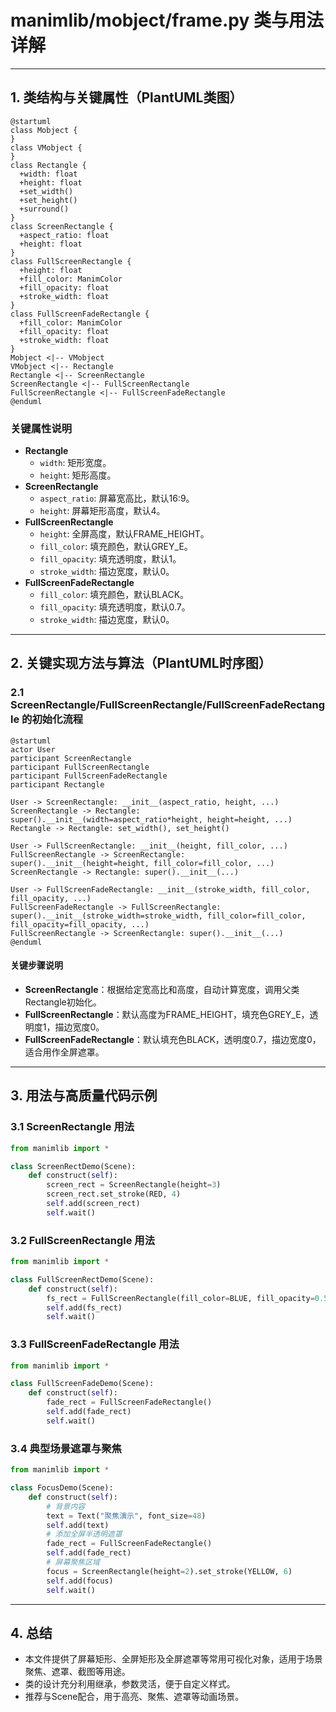 # manimlib/mobject/frame.py 类与用法详解

---

## 1. 类结构与关键属性（PlantUML类图）

```plantuml
@startuml
class Mobject {
}
class VMobject {
}
class Rectangle {
  +width: float
  +height: float
  +set_width()
  +set_height()
  +surround()
}
class ScreenRectangle {
  +aspect_ratio: float
  +height: float
}
class FullScreenRectangle {
  +height: float
  +fill_color: ManimColor
  +fill_opacity: float
  +stroke_width: float
}
class FullScreenFadeRectangle {
  +fill_color: ManimColor
  +fill_opacity: float
  +stroke_width: float
}
Mobject <|-- VMobject
VMobject <|-- Rectangle
Rectangle <|-- ScreenRectangle
ScreenRectangle <|-- FullScreenRectangle
FullScreenRectangle <|-- FullScreenFadeRectangle
@enduml
```

### 关键属性说明
- **Rectangle**
  - `width`: 矩形宽度。
  - `height`: 矩形高度。
- **ScreenRectangle**
  - `aspect_ratio`: 屏幕宽高比，默认16:9。
  - `height`: 屏幕矩形高度，默认4。
- **FullScreenRectangle**
  - `height`: 全屏高度，默认FRAME_HEIGHT。
  - `fill_color`: 填充颜色，默认GREY_E。
  - `fill_opacity`: 填充透明度，默认1。
  - `stroke_width`: 描边宽度，默认0。
- **FullScreenFadeRectangle**
  - `fill_color`: 填充颜色，默认BLACK。
  - `fill_opacity`: 填充透明度，默认0.7。
  - `stroke_width`: 描边宽度，默认0。

---

## 2. 关键实现方法与算法（PlantUML时序图）

### 2.1 ScreenRectangle/FullScreenRectangle/FullScreenFadeRectangle 的初始化流程

```plantuml
@startuml
actor User
participant ScreenRectangle
participant FullScreenRectangle
participant FullScreenFadeRectangle
participant Rectangle

User -> ScreenRectangle: __init__(aspect_ratio, height, ...)
ScreenRectangle -> Rectangle: super().__init__(width=aspect_ratio*height, height=height, ...)
Rectangle -> Rectangle: set_width(), set_height()

User -> FullScreenRectangle: __init__(height, fill_color, ...)
FullScreenRectangle -> ScreenRectangle: super().__init__(height=height, fill_color=fill_color, ...)
ScreenRectangle -> Rectangle: super().__init__(...)

User -> FullScreenFadeRectangle: __init__(stroke_width, fill_color, fill_opacity, ...)
FullScreenFadeRectangle -> FullScreenRectangle: super().__init__(stroke_width=stroke_width, fill_color=fill_color, fill_opacity=fill_opacity, ...)
FullScreenRectangle -> ScreenRectangle: super().__init__(...)
@enduml
```

#### 关键步骤说明
- **ScreenRectangle**：根据给定宽高比和高度，自动计算宽度，调用父类Rectangle初始化。
- **FullScreenRectangle**：默认高度为FRAME_HEIGHT，填充色GREY_E，透明度1，描边宽度0。
- **FullScreenFadeRectangle**：默认填充色BLACK，透明度0.7，描边宽度0，适合用作全屏遮罩。

---

## 3. 用法与高质量代码示例

### 3.1 ScreenRectangle 用法
```python
from manimlib import *

class ScreenRectDemo(Scene):
    def construct(self):
        screen_rect = ScreenRectangle(height=3)
        screen_rect.set_stroke(RED, 4)
        self.add(screen_rect)
        self.wait()
```

### 3.2 FullScreenRectangle 用法
```python
from manimlib import *

class FullScreenRectDemo(Scene):
    def construct(self):
        fs_rect = FullScreenRectangle(fill_color=BLUE, fill_opacity=0.5)
        self.add(fs_rect)
        self.wait()
```

### 3.3 FullScreenFadeRectangle 用法
```python
from manimlib import *

class FullScreenFadeDemo(Scene):
    def construct(self):
        fade_rect = FullScreenFadeRectangle()
        self.add(fade_rect)
        self.wait()
```

### 3.4 典型场景遮罩与聚焦
```python
from manimlib import *

class FocusDemo(Scene):
    def construct(self):
        # 背景内容
        text = Text("聚焦演示", font_size=48)
        self.add(text)
        # 添加全屏半透明遮罩
        fade_rect = FullScreenFadeRectangle()
        self.add(fade_rect)
        # 屏幕聚焦区域
        focus = ScreenRectangle(height=2).set_stroke(YELLOW, 6)
        self.add(focus)
        self.wait()
```

---

## 4. 总结
- 本文件提供了屏幕矩形、全屏矩形及全屏遮罩等常用可视化对象，适用于场景聚焦、遮罩、截图等用途。
- 类的设计充分利用继承，参数灵活，便于自定义样式。
- 推荐与Scene配合，用于高亮、聚焦、遮罩等动画场景。
